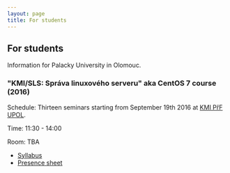 ```yaml
---
layout: page
title: For students
---
```

## For students

Information for Palacky University in Olomouc.

### "KMI/SLS: Správa linuxového serveru" aka CentOS 7 course (2016)

Schedule: Thirteen seminars starting from September 19th 2016 at [KMI PřF
UPOL](http://www.inf.upol.cz/kontakt).

Time: 11:30 - 14:00

Room: TBA

* [Syllabus](https://docs.google.com/a/zapletalovi.com/document/d/16LjrMkG-EQQFHRHGYxEp76B2Zlt4kSj5NRXhOGEpfQw/edit?usp=sharing)
* [Presence sheet](http://goo.gl/forms/3aoY6dMMmPa3694i2)
